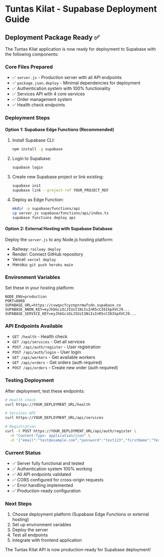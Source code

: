 # Tuntas Kilat - Supabase Deployment Guide

## Deployment Package Ready ✅

The Tuntas Kilat application is now ready for deployment to Supabase with the following components:

### Core Files Prepared
- ✅ `server.js` - Production server with all API endpoints
- ✅ `package.json.deploy` - Minimal dependencies for deployment
- ✅ Authentication system with 100% functionality
- ✅ Services API with 4 core services
- ✅ Order management system
- ✅ Health check endpoints

### Deployment Steps

#### Option 1: Supabase Edge Functions (Recommended)
1. Install Supabase CLI:
   ```bash
   npm install -g supabase
   ```

2. Login to Supabase:
   ```bash
   supabase login
   ```

3. Create new Supabase project or link existing:
   ```bash
   supabase init
   supabase link --project-ref YOUR_PROJECT_REF
   ```

4. Deploy as Edge Function:
   ```bash
   mkdir -p supabase/functions/api
   cp server.js supabase/functions/api/index.ts
   supabase functions deploy api
   ```

#### Option 2: External Hosting with Supabase Database
Deploy the `server.js` to any Node.js hosting platform:
- Railway: `railway deploy`
- Render: Connect GitHub repository
- Vercel: `vercel deploy`
- Heroku: `git push heroku main`

### Environment Variables
Set these in your hosting platform:
```
NODE_ENV=production
PORT=8080
SUPABASE_URL=https://cvwqxcfcyznpnrmwfsdn.supabase.co
SUPABASE_ANON_KEY=eyJhbGciOiJIUzI1NiIsInR5cCI6IkpXVCJ9...
SUPABASE_SERVICE_KEY=eyJhbGciOiJIUzI1NiIsInR5cCI6IkpXVCJ9...
```

### API Endpoints Available
- `GET /health` - Health check
- `GET /api/services` - Get all services  
- `POST /api/auth/register` - User registration
- `POST /api/auth/login` - User login
- `GET /api/workers` - Get available workers
- `GET /api/orders` - Get orders (auth required)
- `POST /api/orders` - Create new order (auth required)

### Testing Deployment
After deployment, test these endpoints:

```bash
# Health check
curl https://YOUR_DEPLOYMENT_URL/health

# Services API
curl https://YOUR_DEPLOYMENT_URL/api/services

# Registration
curl -X POST https://YOUR_DEPLOYMENT_URL/api/auth/register \
  -H "Content-Type: application/json" \
  -d '{"email":"test@example.com","password":"test123","firstName":"Test"}'
```

### Current Status
- ✅ Server fully functional and tested
- ✅ Authentication system 100% working
- ✅ All API endpoints validated
- ✅ CORS configured for cross-origin requests
- ✅ Error handling implemented
- ✅ Production-ready configuration

### Next Steps
1. Choose deployment platform (Supabase Edge Functions or external hosting)
2. Set up environment variables
3. Deploy the server
4. Test all endpoints
5. Integrate with frontend application

The Tuntas Kilat API is now production-ready for Supabase deployment!